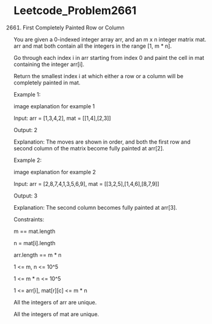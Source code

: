 # Leetcode_Problem2661




2661. First Completely Painted Row or Column




You are given a 0-indexed integer array arr, and an m x n integer matrix mat. arr and mat both contain all the integers in the range [1, m * n].




Go through each index i in arr starting from index 0 and paint the cell in mat containing the integer arr[i].





Return the smallest index i at which either a row or a column will be completely painted in mat.

 

Example 1:




image explanation for example 1





Input: arr = [1,3,4,2], mat = [[1,4],[2,3]]





Output: 2




Explanation: The moves are shown in order, and both the first row and second column of the matrix become fully painted at arr[2].





Example 2:




image explanation for example 2




Input: arr = [2,8,7,4,1,3,5,6,9], mat = [[3,2,5],[1,4,6],[8,7,9]]





Output: 3




Explanation: The second column becomes fully painted at arr[3].
 




Constraints:










m == mat.length




n = mat[i].length





arr.length == m * n





1 <= m, n <= 10^5





1 <= m * n <= 10^5







1 <= arr[i], mat[r][c] <= m * n







All the integers of arr are unique.








All the integers of mat are unique.
